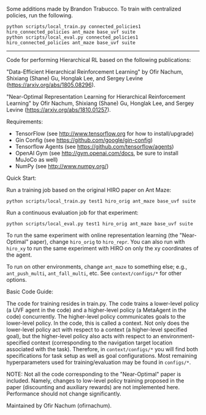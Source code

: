 Some additions made by Brandon Trabucco. To train with centralized policies, run the following.

```
python scripts/local_train.py connected_policies1 hiro_connected_policies ant_maze base_uvf suite
python scripts/local_eval.py connected_policies1 hiro_connected_policies ant_maze base_uvf suite
```

---

Code for performing Hierarchical RL based on the following publications:

"Data-Efficient Hierarchical Reinforcement Learning" by
Ofir Nachum, Shixiang (Shane) Gu, Honglak Lee, and Sergey Levine
(https://arxiv.org/abs/1805.08296).

"Near-Optimal Representation Learning for Hierarchical Reinforcement Learning"
by Ofir Nachum, Shixiang (Shane) Gu, Honglak Lee, and Sergey Levine
(https://arxiv.org/abs/1810.01257).


Requirements:
* TensorFlow (see http://www.tensorflow.org for how to install/upgrade)
* Gin Config (see https://github.com/google/gin-config)
* Tensorflow Agents (see https://github.com/tensorflow/agents)
* OpenAI Gym (see http://gym.openai.com/docs, be sure to install MuJoCo as well)
* NumPy (see http://www.numpy.org/)


Quick Start:

Run a training job based on the original HIRO paper on Ant Maze:

```
python scripts/local_train.py test1 hiro_orig ant_maze base_uvf suite
```

Run a continuous evaluation job for that experiment:

```
python scripts/local_eval.py test1 hiro_orig ant_maze base_uvf suite
```

To run the same experiment with online representation learning (the
"Near-Optimal" paper), change `hiro_orig` to `hiro_repr`.
You can also run with `hiro_xy` to run the same experiment with HIRO on only the
xy coordinates of the agent.

To run on other environments, change `ant_maze` to something else; e.g.,
`ant_push_multi`, `ant_fall_multi`, etc.  See `context/configs/*` for other options.


Basic Code Guide:

The code for training resides in train.py.  The code trains a lower-level policy
(a UVF agent in the code) and a higher-level policy (a MetaAgent in the code)
concurrently.  The higher-level policy communicates goals to the lower-level
policy.  In the code, this is called a context.  Not only does the lower-level
policy act with respect to a context (a higher-level specified goal), but the
higher-level policy also acts with respect to an environment-specified context
(corresponding to the navigation target location associated with the task).
Therefore, in `context/configs/*` you will find both specifications for task setup
as well as goal configurations.  Most remaining hyperparameters used for
training/evaluation may be found in `configs/*`.

NOTE: Not all the code corresponding to the "Near-Optimal" paper is included.
Namely, changes to low-level policy training proposed in the paper (discounting
and auxiliary rewards) are not implemented here.  Performance should not change
significantly.


Maintained by Ofir Nachum (ofirnachum).
